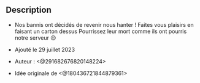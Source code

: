 ## Description

- Nos bannis ont décidés de revenir nous hanter ! Faites vous plaisirs en faisant un carton dessus 
Pourrissez leur mort comme ils ont pourris notre serveur 😉

- Ajouté le 29 juillet 2023
- Auteur : <@291682676820148224>
- Idée originale de <@180436721844879361>